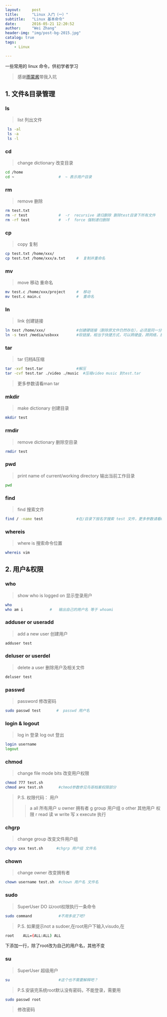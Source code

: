 ```yaml
---
layout:     post
title:      "Linux 入门（一）"
subtitle:   "Linux 基本命令"
date:       2016-05-21 12:20:52
author:     "Wei Zhang"
header-img: "img/post-bg-2015.jpg"
catalog: true
tags:
    - Linux

---
```


一些常用的 linux 命令，供初学者学习

>感谢[雨蒙酱](http://yumengxu.com)带我入坑

## 1. 文件&目录管理 

### ls
>list   列出文件

```bash	
 ls -al                  
 ls -a
 ls -l
```

### cd
>change dictionary 改变目录

```bash	
cd /home
cd ~                    #  ~ 表示用户目录
```

### rm
>remove 删除

```bash	
rm test.txt
rm -r test              #  -r  recursive 递归删除 删除test目录下所有文件
rm -rf test             #  -f  force 强制递归删除
```

### cp
>copy 复制

```bash
cp test.txt /home/xxx/
cp test.txt /home/xxx/a.txt     #  复制并重命名
```	

### mv

>move 移动 重命名

```bash 
mv test.c /home/xxx/project     #  移动
mv test.c main.c                #  重命名
```

### ln

>link 创建链接

```bash
ln test /home/xxx/              #创建硬链接（删除原文件仍然存在），必须是同一分区
ln -s test /media/usbxxx        #软链接，相当于快捷方式，可以跨硬盘，跨网络，原文件删除后失效
```

### tar

>tar 归档&压缩

```bash
tar -xvf test.tar               #解压
tar -cvf test.tar ./video ./music  #压缩video music 到test.tar
```

>更多参数请看man tar

### mkdir
>make dictionary 创建目录

```bash	
mkdir test      
```	

### rmdir
>remove dictionary 删除空目录

```bash	
rmdir test
```	
### pwd
>print name of current/working directory 输出当前工作目录

```bash
pwd
```	

### find
>find 搜索文件

```bash
find / -name test               #在/目录下按名字搜索 test 文件，更多参数请看man find
```

### whereis 
>where is 搜索命令位置

```bash
whereis vim
```

## 2. 用户&权限

### who
>show who is logged on 显示登录用户

```bash
who
who am i            #   输出自己的用户名 等于 whoami
```

### adduser or useradd
>add a new user 创建用户

```bash
adduser test
```

### deluser or userdel
>delete a user  删除用户及相关文件

```bash
deluser test
```	

### passwd

>password 修改密码

```bash
sudo passwd test       #  passwd 用户名
```	

### login & logout 

>log in 登录
>log out 登出

```bash
login username
logout
```	

### chmod
>change file mode bits 改变用户权限

```bash
chmod 777 test.sh 
chmod a+x test.sh       #chmod参数参见鸟哥档案权限部分
```

>P.S. 权限代码：
>用户
>>a all 所有用户
>>u owner 拥有者
>>g group 用户组
>>o other 其他用户
>权限
>>r read 读
>>w write 写
>>x execute 执行

### chgrp
>change group 改变文件用户组

```bash
chgrp xxx test.sh      #chgrp 用户组 文件名
```

### chown
>change owner 改变拥有者

```bash
chown username test.sh  #chown 用户名 文件名
```	

### sudo

>SuperUser DO 以root权限执行一条命令

```bash
sudo command            #不用多说了吧?
```

>P.S. 如果提示not a sudoer,在root用户下输入visudo,在

```bash
root    ALL=(ALL:ALL) ALL
```

下添加一行，除了root改为自己的用户名，其他不变

### su
>SuperUser 超级用户

```bash
su                      #这个也不需要解释吧？
```	

>P.S.安装完系统root默认没有密码，不能登录，需要用

```bash
sudo passwd root
```

>   修改密码


